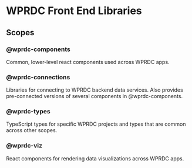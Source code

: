 # WPRDC Front End Libraries

## Scopes
### @wprdc-components
Common, lower-level react components used across WPRDC apps.

### @wprdc-connections
Libraries for connecting to WPRDC backend data services. Also provides pre-connected versions of 
several components in @wprdc-components.

### @wprdc-types
TypeScript types for specific WPRDC projects and types that are common across other scopes.

### @wprdc-viz
React components for rendering data visualizations across WPRDC apps.

